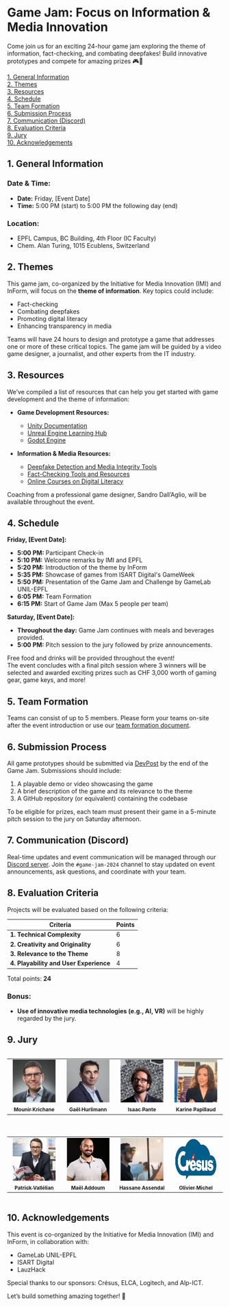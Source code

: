 # Game Jam: Focus on Information & Media Innovation

Come join us for an exciting 24-hour game jam exploring the theme of information, fact-checking, and combating deepfakes! Build innovative prototypes and compete for amazing prizes 🎮🎉

[1. General Information](#1-general-information)  
[2. Themes](#2-themes)  
[3. Resources](#3-resources)  
[4. Schedule](#4-schedule)  
[5. Team Formation](#5-team-formation)  
[6. Submission Process](#6-submission-process)  
[7. Communication (Discord)](#7-communication-discord)  
[8. Evaluation Criteria](#8-evaluation-criteria)  
[9. Jury](#9-jury)  
[10. Acknowledgements](#10-acknowledgements)

## 1. General Information

### **Date & Time:**
- **Date:** Friday, [Event Date]  
- **Time:** 5:00 PM (start) to 5:00 PM the following day (end)

### **Location:**
- EPFL Campus, BC Building, 4th Floor (IC Faculty)  
- Chem. Alan Turing, 1015 Ecublens, Switzerland

## 2. Themes

This game jam, co-organized by the Initiative for Media Innovation (IMI) and InForm, will focus on the **theme of information**. Key topics could include:  
- Fact-checking  
- Combating deepfakes  
- Promoting digital literacy  
- Enhancing transparency in media  

Teams will have 24 hours to design and prototype a game that addresses one or more of these critical topics. The game jam will be guided by a video game designer, a journalist, and other experts from the IT industry.

## 3. Resources

We’ve compiled a list of resources that can help you get started with game development and the theme of information:

- **Game Development Resources:**
  - [Unity Documentation](https://docs.unity3d.com/Manual/index.html)  
  - [Unreal Engine Learning Hub](https://www.unrealengine.com/en-US/onlinelearning-courses)  
  - [Godot Engine](https://godotengine.org/documentation)

- **Information & Media Resources:**
  - [Deepfake Detection and Media Integrity Tools](https://www.mediaforensics.org)  
  - [Fact-Checking Tools and Resources](https://www.poynter.org)  
  - [Online Courses on Digital Literacy](https://learn.digitalmediaproject.org)  

Coaching from a professional game designer, Sandro Dall’Aglio, will be available throughout the event.

## 4. Schedule

**Friday, [Event Date]:**  
  - **5:00 PM:** Participant Check-in  
  - **5:10 PM:** Welcome remarks by IMI and EPFL  
  - **5:20 PM:** Introduction of the theme by InForm  
  - **5:35 PM:** Showcase of games from ISART Digital's GameWeek  
  - **5:50 PM:** Presentation of the Game Jam and Challenge by GameLab UNIL-EPFL  
  - **6:05 PM:** Team Formation  
  - **6:15 PM:** Start of Game Jam (Max 5 people per team)  

**Saturday, [Event Date]:**  
  - **Throughout the day:** Game Jam continues with meals and beverages provided.  
  - **5:00 PM:** Pitch session to the jury followed by prize announcements.

Free food and drinks will be provided throughout the event!  
The event concludes with a final pitch session where 3 winners will be selected and awarded exciting prizes such as CHF 3,000 worth of gaming gear, game keys, and more!

## 5. Team Formation

Teams can consist of up to 5 members. Please form your teams on-site after the event introduction or use our [team formation document](https://docs.google.com/spreadsheets/d/example-link).

## 6. Submission Process

All game prototypes should be submitted via [DevPost](https://devpost.com/) by the end of the Game Jam. Submissions should include:

1. A playable demo or video showcasing the game
2. A brief description of the game and its relevance to the theme
3. A GitHub repository (or equivalent) containing the codebase

To be eligible for prizes, each team must present their game in a 5-minute pitch session to the jury on Saturday afternoon.

## 7. Communication (Discord)

Real-time updates and event communication will be managed through our [Discord server](https://discord.gg/invite-link). Join the `#game-jam-2024` channel to stay updated on event announcements, ask questions, and coordinate with your team.

## 8. Evaluation Criteria

Projects will be evaluated based on the following criteria:

| **Criteria**                               | **Points** |
|--------------------------------------------|------------|
| **1. Technical Complexity**                | 6          |
| **2. Creativity and Originality**           | 6          |
| **3. Relevance to the Theme**              | 8          |
| **4. Playability and User Experience**     | 4          |

Total points: **24**

### Bonus:
- **Use of innovative media technologies (e.g., AI, VR)** will be highly regarded by the jury.

## 9. Jury
<div style="text-align: center;">
  <div style="display: inline-block;">
    <table>
      <tbody>
        <tr>
          <td align="center" valign="top" width="16%">
            <a href="https://www.linkedin.com/in/mkrichane/">
              <img src="photo/Mounir.jpeg" width="100px" height="100px" alt="Mounir Krichane"/>
              <br /><sub><b>Mounir Krichane</b></sub>
            </a>
          </td>
          <td align="center" valign="top" width="16%">
            <a href="https://www.linkedin.com/in/gaelhurlimann/">
              <img src="photo/Gael.jpg" width="100px" height="100px" alt="Gaël Hurlimann"/>
              <br /><sub><b>Gaël Hurlimann</b></sub>
            </a>
          </td>
          <td align="center" valign="top" width="16%">
            <a href="https://www.linkedin.com/in/isaacpante/">
              <img src="photo/Isaac.jpeg" width="100px" height="100px" alt="Isaac Pante"/>
              <br /><sub><b>Isaac Pante</b></sub>
            </a>
          </td>
          <td align="center" valign="top" width="16%">
            <a href="https://www.linkedin.com/in/karinepapillaud/">
              <img src="photo/Karine.jpeg" width="100px" height="100px" alt="Karine Papillaud"/>
              <br /><sub><b>Karine Papillaud</b></sub>
            </a>
          </td>
        </tr>
      </tbody>
    </table>
  </div>
</div>

<div style="text-align: center; margin-top: 20px;">
  <div style="display: inline-block;">
    <table>
      <tbody>
        <tr>
          <td align="center" valign="top" width="16%">
            <a href="https://www.linkedin.com/in/patrick-vallélian-a0769a13/">
              <img src="photo/Patrick.jpeg" width="100px" height="100px" alt="Patrick Vallélian"/>
              <br /><sub><b>Patrick Vallélian</b></sub>
            </a>
          </td>
          <td align="center" valign="top" width="16%">
            <a href="https://www.linkedin.com/in/maël-addoum/">
              <img src="photo/Mael.jpeg" width="100px" height="100px" alt="Maël Addoum"/>
              <br /><sub><b>Maël Addoum</b></sub>
            </a>
          </td>
          <td align="center" valign="top" width="16%">
            <a href="https://www.linkedin.com/in/hassane-assendal/">
              <img src="photo/Hassane.jpeg" width="100px" height="100px" alt="Hassane Assendal"/>
              <br /><sub><b>Hassane Assendal</b></sub>
            </a>
          </td>
          <td align="center" valign="top" width="16%">
            <a href="https://cresus.ch/fr/a-propos">
              <img src="photo/cresus.png" width="100px" height="100px" alt="Olivier Michel"/>
              <br /><sub><b>Olivier Michel</b></sub>
            </a>
          </td>
        </tr>
      </tbody>
    </table>
  </div>
</div>


## 10. Acknowledgements

This event is co-organized by the Initiative for Media Innovation (IMI) and InForm, in collaboration with:

- GameLab UNIL-EPFL  
- ISART Digital  
- LauzHack  

Special thanks to our sponsors: Crésus, ELCA, Logitech, and Alp-ICT.

Let’s build something amazing together! 👾
